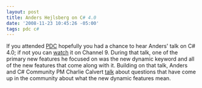 ```yaml
---
layout: post
title: Anders Hejlsberg on C# 4.0
date: '2008-11-23 10:45:26 -05:00'
tags: pdc c#
---
```


If you attended [PDC](http://microsoftpdc.com/) hopefully you had a chance to hear Anders' talk on C# 4.0; if not you can [watch](http://channel9.msdn.com/pdc2008/TL16/) it on Channel 9. During that talk, one of the primary new features he focused on was the new dynamic keyword and all of the new features that come along with it. Building on that talk, Anders and C# Community PM Charlie Calvert [talk](http://channel9.msdn.com/posts/VisualStudio/C-40-Questions-and-reasons-behind-the-answers/) about questions that have come up in the community about what the new dynamic features mean.
